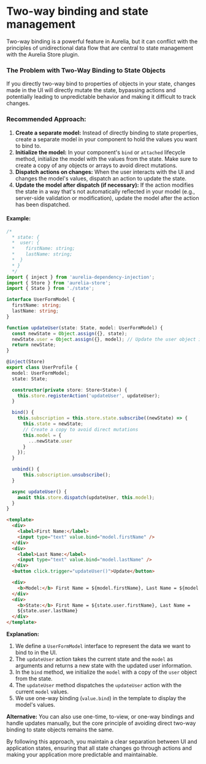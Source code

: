 # Two-way binding and state management

Two-way binding is a powerful feature in Aurelia, but it can conflict with the principles of unidirectional data flow that are central to state management with the Aurelia Store plugin.

### The Problem with Two-Way Binding to State Objects

If you directly two-way bind to properties of objects in your state, changes made in the UI will directly mutate the state, bypassing actions and potentially leading to unpredictable behavior and making it difficult to track changes.

### Recommended Approach:

1. **Create a separate model:** Instead of directly binding to state properties, create a separate model in your component to hold the values you want to bind to.
2. **Initialize the model:** In your component's `bind` or `attached` lifecycle method, initialize the model with the values from the state. Make sure to create a copy of any objects or arrays to avoid direct mutations.
3. **Dispatch actions on changes:** When the user interacts with the UI and changes the model's values, dispatch an action to update the state.
4. **Update the model after dispatch (if necessary):** If the action modifies the state in a way that's not automatically reflected in your model (e.g., server-side validation or modification), update the model after the action has been dispatched.

#### Example:

```typescript
/*
  * state: {
  *  user: {
  *    firstName: string;
  *    lastName: string;
  *  }
  * }
  */
import { inject } from 'aurelia-dependency-injection';
import { Store } from 'aurelia-store';
import { State } from './state';

interface UserFormModel {
  firstName: string;
  lastName: string;
}

function updateUser(state: State, model: UserFormModel) {
  const newState = Object.assign({}, state);
  newState.user = Object.assign({}, model); // Update the user object in the state
  return newState;
}

@inject(Store)
export class UserProfile {
  model: UserFormModel;
  state: State;

  constructor(private store: Store<State>) {
    this.store.registerAction('updateUser', updateUser);
  }

  bind() {
    this.subscription = this.store.state.subscribe((newState) => {
      this.state = newState;
      // Create a copy to avoid direct mutations
      this.model = {
        ...newState.user
      }
    });
  }

  unbind() {
      this.subscription.unsubscribe();
  }

  async updateUser() {
    await this.store.dispatch(updateUser, this.model);
  }
}
```

```html
<template>
  <div>
    <label>First Name:</label>
    <input type="text" value.bind="model.firstName" />
  </div>
  <div>
    <label>Last Name:</label>
    <input type="text" value.bind="model.lastName" />
  </div>
  <button click.trigger="updateUser()">Update</button>

  <div>
    <b>Model:</b> First Name = ${model.firstName}, Last Name = ${model.lastName}
  </div>
  <div>
    <b>State:</b> First Name = ${state.user.firstName}, Last Name =
    ${state.user.lastName}
  </div>
</template>
```

**Explanation:**

1. We define a `UserFormModel` interface to represent the data we want to bind to in the UI.
2. The `updateUser` action takes the current state and the `model` as arguments and returns a new state with the updated user information.
3. In the `bind` method, we initialize the `model` with a copy of the `user` object from the state.
4. The `updateUser` method dispatches the `updateUser` action with the current `model` values.
5. We use one-way binding (`value.bind`) in the template to display the model's values.

**Alternative:** You can also use one-time, to-view, or one-way bindings and handle updates manually, but the core principle of avoiding direct two-way binding to state objects remains the same.

By following this approach, you maintain a clear separation between UI and application states, ensuring that all state changes go through actions and making your application more predictable and maintainable.
